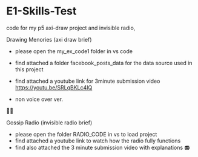 # E1-Skills-Test
code for my p5 axi-draw project and invisible radio, 

Drawing Menories                      (axi draw brief)
- please open the my_ex_code1 folder in vs code
- find attached a folder facebook_posts_data for the data source used in this project
- find attached a youtube link for 3minute submission video
  https://youtu.be/SRLqBKLc4IQ

- non voice over ver.
  
👩‍💻 

Gossip Radio                      (invisible radio brief)
- please open the folder RADIO_CODE in vs to load project
- find attached a youtube link to watch how the radio fully functions
- find also attached the 3 minute submission video with explanations
  📻 
